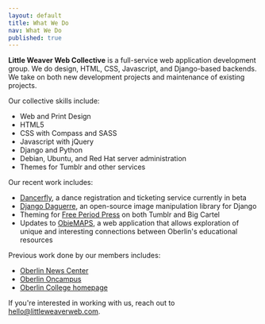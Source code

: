 ```yaml
---
layout: default
title: What We Do
nav: What We Do
published: true
---
```


<strong class="co-name">Little Weaver Web Collective</strong> is a full-service web application development group. We do design, HTML, CSS, Javascript, and Django-based backends. We take on both new development projects and maintenance of existing projects.

Our collective skills include:

* Web and Print Design
* HTML5
* CSS with Compass and SASS
* Javascript with jQuery
* Django and Python
* Debian, Ubuntu, and Red Hat server administration
* Themes for Tumblr and other services

Our recent work includes:

* [Dancerfly](https://dancerfly.com/), a dance registration and ticketing service currently in beta
* [Django Daguerre](http://django-daguerre.readthedocs.org/en/latest/), an open-source image manipulation library for Django
* Theming for [Free Period Press](http://www.freeperiodpress.com/) on both Tumblr and Big Cartel
* Updates to [ObieMAPS](http://obiemaps.oberlin.edu/), a web application that allows exploration of unique and interesting connections between Oberlin's educational resources

Previous work done by our members includes:

* [Oberlin News Center](http://news.oberlin.edu/)
* [Oberlin Oncampus](http://oncampus.oberlin.edu/)
* [Oberlin College homepage](http://oberlin.edu/)

If you're interested in working with us, reach out to <a href="mailto:hello@littleweaverweb.com">hello@littleweaverweb.com</a>.